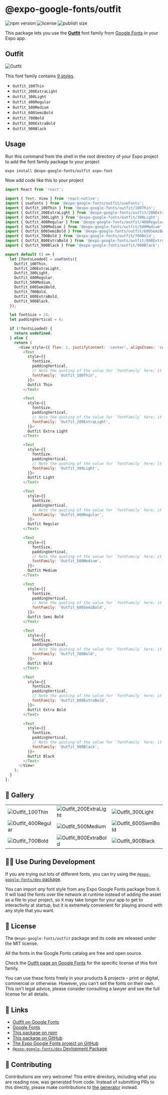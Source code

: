 # @expo-google-fonts/outfit

![npm version](https://flat.badgen.net/npm/v/@expo-google-fonts/outfit)
![license](https://flat.badgen.net/github/license/expo/google-fonts)
![publish size](https://flat.badgen.net/packagephobia/install/@expo-google-fonts/outfit)

This package lets you use the [**Outfit**](https://fonts.google.com/specimen/Outfit) font family from [Google Fonts](https://fonts.google.com/) in your Expo app.

## Outfit

![Outfit](./font-family.png)

This font family contains [9 styles](#-gallery).

- `Outfit_100Thin`
- `Outfit_200ExtraLight`
- `Outfit_300Light`
- `Outfit_400Regular`
- `Outfit_500Medium`
- `Outfit_600SemiBold`
- `Outfit_700Bold`
- `Outfit_800ExtraBold`
- `Outfit_900Black`

## Usage

Run this command from the shell in the root directory of your Expo project to add the font family package to your project
```sh
expo install @expo-google-fonts/outfit expo-font
```

Now add code like this to your project
```js
import React from 'react';

import { Text, View } from 'react-native';
import { useFonts } from '@expo-google-fonts/outfit/useFonts';
import { Outfit_100Thin } from '@expo-google-fonts/outfit/100Thin';
import { Outfit_200ExtraLight } from '@expo-google-fonts/outfit/200ExtraLight';
import { Outfit_300Light } from '@expo-google-fonts/outfit/300Light';
import { Outfit_400Regular } from '@expo-google-fonts/outfit/400Regular';
import { Outfit_500Medium } from '@expo-google-fonts/outfit/500Medium';
import { Outfit_600SemiBold } from '@expo-google-fonts/outfit/600SemiBold';
import { Outfit_700Bold } from '@expo-google-fonts/outfit/700Bold';
import { Outfit_800ExtraBold } from '@expo-google-fonts/outfit/800ExtraBold';
import { Outfit_900Black } from '@expo-google-fonts/outfit/900Black';

export default () => {
  let [fontsLoaded] = useFonts({
    Outfit_100Thin,
    Outfit_200ExtraLight,
    Outfit_300Light,
    Outfit_400Regular,
    Outfit_500Medium,
    Outfit_600SemiBold,
    Outfit_700Bold,
    Outfit_800ExtraBold,
    Outfit_900Black,
  });

  let fontSize = 24;
  let paddingVertical = 6;

  if (!fontsLoaded) {
    return undefined;
  } else {
    return (
      <View style={{ flex: 1, justifyContent: 'center', alignItems: 'center' }}>
        <Text
          style={{
            fontSize,
            paddingVertical,
            // Note the quoting of the value for `fontFamily` here; it expects a string!
            fontFamily: 'Outfit_100Thin',
          }}>
          Outfit Thin
        </Text>

        <Text
          style={{
            fontSize,
            paddingVertical,
            // Note the quoting of the value for `fontFamily` here; it expects a string!
            fontFamily: 'Outfit_200ExtraLight',
          }}>
          Outfit Extra Light
        </Text>

        <Text
          style={{
            fontSize,
            paddingVertical,
            // Note the quoting of the value for `fontFamily` here; it expects a string!
            fontFamily: 'Outfit_300Light',
          }}>
          Outfit Light
        </Text>

        <Text
          style={{
            fontSize,
            paddingVertical,
            // Note the quoting of the value for `fontFamily` here; it expects a string!
            fontFamily: 'Outfit_400Regular',
          }}>
          Outfit Regular
        </Text>

        <Text
          style={{
            fontSize,
            paddingVertical,
            // Note the quoting of the value for `fontFamily` here; it expects a string!
            fontFamily: 'Outfit_500Medium',
          }}>
          Outfit Medium
        </Text>

        <Text
          style={{
            fontSize,
            paddingVertical,
            // Note the quoting of the value for `fontFamily` here; it expects a string!
            fontFamily: 'Outfit_600SemiBold',
          }}>
          Outfit Semi Bold
        </Text>

        <Text
          style={{
            fontSize,
            paddingVertical,
            // Note the quoting of the value for `fontFamily` here; it expects a string!
            fontFamily: 'Outfit_700Bold',
          }}>
          Outfit Bold
        </Text>

        <Text
          style={{
            fontSize,
            paddingVertical,
            // Note the quoting of the value for `fontFamily` here; it expects a string!
            fontFamily: 'Outfit_800ExtraBold',
          }}>
          Outfit Extra Bold
        </Text>

        <Text
          style={{
            fontSize,
            paddingVertical,
            // Note the quoting of the value for `fontFamily` here; it expects a string!
            fontFamily: 'Outfit_900Black',
          }}>
          Outfit Black
        </Text>
      </View>
    );
  }
};

```

## 🔡 Gallery


||||
|-|-|-|
|![Outfit_100Thin](./Outfit_100Thin.ttf.png)|![Outfit_200ExtraLight](./Outfit_200ExtraLight.ttf.png)|![Outfit_300Light](./Outfit_300Light.ttf.png)||
|![Outfit_400Regular](./Outfit_400Regular.ttf.png)|![Outfit_500Medium](./Outfit_500Medium.ttf.png)|![Outfit_600SemiBold](./Outfit_600SemiBold.ttf.png)||
|![Outfit_700Bold](./Outfit_700Bold.ttf.png)|![Outfit_800ExtraBold](./Outfit_800ExtraBold.ttf.png)|![Outfit_900Black](./Outfit_900Black.ttf.png)||


## 👩‍💻 Use During Development

If you are trying out lots of different fonts, you can try using the [`@expo-google-fonts/dev` package](https://github.com/expo/google-fonts/tree/master/font-packages/dev#readme).

You can import *any* font style from any Expo Google Fonts package from it. It will load the fonts
over the network at runtime instead of adding the asset as a file to your project, so it may take longer
for your app to get to interactivity at startup, but it is extremely convenient
for playing around with any style that you want.

## 📖 License

The `@expo-google-fonts/outfit` package and its code are released under the MIT license.

All the fonts in the Google Fonts catalog are free and open source.

Check the [Outfit page on Google Fonts](https://fonts.google.com/specimen/Outfit) for the specific license of this font family.

You can use these fonts freely in your products & projects - print or digital, commercial or otherwise. However, you can't sell the fonts on their own. This isn't legal advice, please consider consulting a lawyer and see the full license for all details.

## 🔗 Links

- [Outfit on Google Fonts](https://fonts.google.com/specimen/Outfit)
- [Google Fonts](https://fonts.google.com/)
- [This package on npm](https://www.npmjs.com/package/@expo-google-fonts/outfit)
- [This package on GitHub](https://github.com/expo/google-fonts/tree/master/font-packages/outfit)
- [The Expo Google Fonts project on GitHub](https://github.com/expo/google-fonts)
- [`@expo-google-fonts/dev` Devlopment Package](https://github.com/expo/google-fonts/tree/master/font-packages/dev)

## 🤝 Contributing

Contributions are very welcome! This entire directory, including what you are reading now, was generated from code. Instead of submitting PRs to this directly, please make contributions to [the generator](https://github.com/expo/google-fonts/tree/master/packages/generator) instead.
